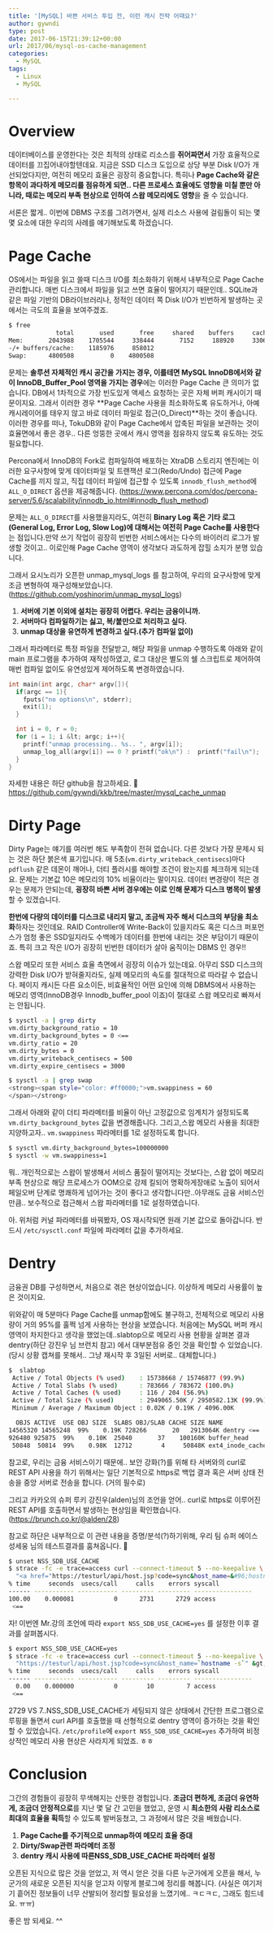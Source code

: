 ```yaml
---
title: '[MySQL] 바쁜 서비스 투입 전, 이런 캐시 전략 어때요?'
author: gywndi
type: post
date: 2017-06-15T21:39:12+00:00
url: 2017/06/mysql-os-cache-management
categories:
  - MySQL
tags:
  - Linux
  - MySQL

---
```

# Overview

데이터베이스를 운영한다는 것은 최적의 상태로 리소스를 **쥐어짜면서** 가장 효율적으로 데이터를 끄집어내야할텐데요. 지금은 SSD 디스크 도입으로 상당 부분 Disk I/O가 개선되었다지만, 여전히 메모리 효율은 굉장히 중요합니다. 특히나 **Page Cache와 같은 항목이 과다하게 메모리를 점유하게 되면.. 다른 프로세스 효율에도 영향을 미칠 뿐만 아니라, 때로는 메모리 부족 현상으로 인하여 스왑 메모리에도 영향**을 줄 수 있습니다.

서론은 짧게.. 이번에 DBMS 구조를 그려가면서, 실제 리소스 사용에 걸림돌이 되는 몇몇 요소에 대한 우리의 사례를 얘기해보도록 하겠습니다.

# Page Cache

OS에서는 파일을 읽고 쓸때 디스크 I/O를 최소화하기 위해서 내부적으로 Page Cache 관리합니다. 매번 디스크에서 파일을 읽고 쓰면 효율이 떨어지기 때문인데.. SQLite과 같은 파일 기반의 DB라이브러리나, 정적인 데이터 쪽 Disk I/O가 빈번하게 발생하는 곳에서는 극도의 효율을 보여주겠죠.

```bash
$ free
             total       used       free     shared    buffers     cached
Mem:       2043988    1705544     338444       7152     188920     330648 <==
-/+ buffers/cache:    1185976     858012
Swap:      4800508          0    4800508

```

문제는 **솔루션 자체적인 캐시 공간을 가지는 경우, 이를테면 MySQL InnoDB에서와 같이 InnoDB_Buffer_Pool 영역을 가지는 경우**에는 이러한 Page Cache 큰 의미가 없습니다. DB에서 1차적으로 가장 빈도있게 액세스 요청하는 곳은 자체 버퍼 캐시이기 때문이지요. 그래서 이러한 경우 **Page Cache 사용을 최소화하도록 유도하거나, 아예 캐시레이어를 태우지 않고 바로 데이터 파일로 접근(O_Direct)**하는 것이 좋습니다. 이러한 경우를 떠나, TokuDB와 같이 Page Cache에서 압축된 파일을 보관하는 것이 효율면에서 좋은 경우.. 다른 엉뚱한 곳에서 캐시 영역을 점유하지 않도록 유도하는 것도 필요합니다.

Percona에서 InnoDB의 Fork로 컴파일하여 배포하는 XtraDB 스토리지 엔진에는 이러한 요구사항에 맞게 데이터파일 및 트랜잭션 로그(Redo/Undo) 접근에 Page Cache를 끼지 않고, 직접 데이터 파일에 접근할 수 있도록 `innodb_flush_method`에 `ALL_O_DIRECT` 옵션을 제공해줍니다. (https://www.percona.com/doc/percona-server/5.6/scalability/innodb_io.html#innodb_flush_method)

문제는 `ALL_O_DIRECT`를 사용했을지라도, 여전히 **Binary Log 혹은 기타 로그(General Log, Error Log, Slow Log)에 대해서는 여전히 Page Cache를 사용한다**는 점입니다.만약 쓰기 작업이 굉장히 빈번한 서비스에서는 다수의 바이러리 로그가 발생할 것이고.. 이로인해 Page Cache 영역이 생각보다 과도하게 잡힐 소지가 분명 있습니다.

그래서 요시노리가 오픈한 unmap_mysql_logs 를 참고하여, 우리의 요구사항에 맞게 조금 변형하여 재구성해보았습니다. (https://github.com/yoshinorim/unmap_mysql_logs)

1. **서버에 기본 이외에 설치는 굉장히 어렵다. 우리는 금융이니까.**
2. **서버마다 컴파일하기는 싫고, 복/붙만으로 처리하고 싶다.**
3. **unmap 대상을 유연하게 변경하고 싶다.(추가 컴파일 없이)**

그래서 파라메터로 특정 파일을 전달받고, 해당 파일을 unmap 수행하도록 아래와 같이 main 프로그램을 추가하여 재작성하였고, 로그 대상은 별도의 쉘 스크립트로 제어하여 매번 컴파일 없이도 유연성있게 제어하도록 변경하였습니다.

```cpp
int main(int argc, char* argv[]){
  if(argc == 1){
    fputs("no options\n", stderr);
    exit(1);
  }

  int i = 0, r = 0;
  for (i = 1; i &lt; argc; i++){
    printf("unmap processing.. %s.. ", argv[i]);
    unmap_log_all(argv[i]) == 0 ? printf("ok\n") :  printf("fail\n");
  }
}
```

자세한 내용은 하단 github을 참고하세요. 🙂  
https://github.com/gywndi/kkb/tree/master/mysql_cache_unmap

# Dirty Page

Dirty Page는 얘기를 여러번 해도 부족함이 전혀 없습니다. 다른 것보다 가장 문제시 되는 것은 하단 붉은색 표기입니다. 매 5초(`vm.dirty_writeback_centisecs`)마다 `pdflush` 같은 데몬이 깨어나, 더티 플러시를 해야할 조건이 왔는지를 체크하게 되는데요. 문제는 기본값 10은 메모리의 10% 비율이라는 말이지요. 데이터 변경량이 적은 경우는 문제가 안되는데, **굉장히 바쁜 서버 경우에는 이로 인해 문제가 디스크 병목이 발생**할 수 있겠습니다.

**한번에 다량의 데이터를 디스크로 내리지 말고, 조금씩 자주 해서 디스크의 부담을 최소화**하자는 것인데요. RAID Controller에 Write-Back이 있을지라도 혹은 디스크 퍼포먼스가 엄청 좋은 SSD일지라도 수백메가 데이터를 한번에 내리는 것은 부담이기 때문이죠. 특히 크고 작은 I/O가 굉장히 빈번한 데이터가 살아 움직이는 DBMS 인 경우!!

스왑 메모리 또한 서비스 효율 측면에서 굉장히 이슈가 있는데요. 아무리 SSD 디스크의 강력한 Disk I/O가 받혀줄지라도, 실제 메모리의 속도를 절대적으로 따라갈 수 없습니다. 페이지 캐시든 다른 요소이든, 비효율적인 어떤 요인에 의해 DBMS에서 사용하는 메모리 영역(InnoDB경우 Innodb_buffer_pool 이죠)이 절대로 스왑 메모리로 빠져서는 안됩니다.

```bash
$ sysctl -a | grep dirty
vm.dirty_background_ratio = 10
vm.dirty_background_bytes = 0 <==
vm.dirty_ratio = 20
vm.dirty_bytes = 0
vm.dirty_writeback_centisecs = 500
vm.dirty_expire_centisecs = 3000

$ sysctl -a | grep swap
<strong><span style="color: #ff0000;">vm.swappiness = 60
</span></strong>
```

그래서 아래와 같이 더티 파라메터를 비율이 아닌 고정값으로 임계치가 설정되도록 `vm.dirty_background_bytes` 값을 변경해줍니다. 그리고,스왑 메모리 사용을 최대한 지양하고자.. `vm.swappiness` 파라메터를 1로 설정하도록 합니다.

```bash
$ sysctl vm.dirty_background_bytes=100000000
$ sysctl -w vm.swappiness=1
```

뭐.. 개인적으로는 스왑이 발생해서 서비스 품질이 떨어지는 것보다는, 스왑 없이 메모리 부족 현상으로 해당 프로세스가 OOM으로 강제 킬되어 명확하게장애로 노출이 되어서 페일오버 단계로 명쾌하게 넘어가는 것이 좋다고 생각합니다만..아무래도 금융 서비스인만큼.. 보수적으로 접근해서 스왑 파라메터를 1로 설정하였습니다.

아. 위처럼 커널 파라메터를 바꿔봤자, OS 재시작되면 원래 기본 값으로 돌아갑니다. 반드시 `/etc/sysctl.conf` 파일에 파라메터 값을 추가하세요.

# Dentry

금융권 DB를 구성하면서, 처음으로 겪은 현상이었습니다. 이상하게 메모리 사용률이 높은 것이지요.

위와같이 매 5분마다 Page Cache를 unmap함에도 불구하고, 전체적으로 메모리 사용량이 거의 95%를 훌쩍 넘게 사용하는 현상을 보였습니다. 처음에는 MySQL 버퍼 캐시 영역이 차지한다고 생각을 했었는데..slabtop으로 메모리 사용 현황을 살펴본 결과 dentry(하단 강진우 님 브런치 참고) 에서 대부분점유 중인 것을 확인할 수 있었습니다. (당시 상황 캡쳐를 못해서.. 그냥 재시작 후 3일된 서버로.. 대체합니다.)

```bash
$  slabtop
 Active / Total Objects (% used)    : 15738668 / 15746877 (99.9%)
 Active / Total Slabs (% used)      : 783666 / 783672 (100.0%)
 Active / Total Caches (% used)     : 116 / 204 (56.9%)
 Active / Total Size (% used)       : 2949065.50K / 2950582.13K (99.9%)
 Minimum / Average / Maximum Object : 0.02K / 0.19K / 4096.00K

  OBJS ACTIVE  USE OBJ SIZE  SLABS OBJ/SLAB CACHE SIZE NAME
14565320 14565248  99%    0.19K 728266       20   2913064K dentry <==
926480 925875  99%    0.10K  25040       37    100160K buffer_head
 50848  50814  99%    0.98K  12712        4     50848K ext4_inode_cache
```

참고로, 우리는 금융 서비스이기 때문에.. 보안 강화(?)를 위해 타 서버와의 curl로 REST API 사용을 하기 위해서는 일단 기본적으로 https로 백업 결과 혹은 서버 상태 전송을 중앙 서버로 전송을 합니다. (거의 필수로)

그리고 카카오의 슈퍼 루키 강진우(alden)님의 조언을 얻어.. curl로 https로 이루어진 REST API를 호출하면서 발생하는 현상임을 확인했습니다. (https://brunch.co.kr/@alden/28)

참고로 하단은 내부적으로 이 관련 내용을 증명/분석(?)하기위해, 우리 팀 슈퍼 에이스 성세웅 님의 테스트결과를 훔쳐옵니다. 🙂

```bash
$ unset NSS_SDB_USE_CACHE
$ strace -fc -e trace=access curl --connect-timeout 5 --no-keepalive \
  "<a href="https://testurl/api/host.jsp?code=sync&host_name=&#96;hostname" target="_blank">https://testurl/api/host.jsp?code=sync&host_name=`hostname</a><span class="leading-spaces"></span>-s`" &gt; /dev/null
% time     seconds  usecs/call     calls    errors syscall
------ ----------- ----------- --------- --------- ----------------
100.00    0.000081           0      2731      2729 access
 <==
```

자! 이번엔 Mr.강의 조언에 따라 `export NSS_SDB_USE_CACHE=yes` 를 설정한 이후 결과를 살펴봅시다.

```bash
$ export NSS_SDB_USE_CACHE=yes
$ strace -fc -e trace=access curl --connect-timeout 5 --no-keepalive \
  "https://testurl/api/host.jsp?code=sync&host_name=`hostname -s`" &gt; /dev/null
% time     seconds  usecs/call     calls    errors syscall
------ ----------- ----------- --------- --------- ----------------
  0.00    0.000000           0        10         7 access
 <==
```

2729 VS 7..NSS_SDB_USE_CACHE가 세팅되지 않은 상태에서 간단한 프로그램으로 루핑을 돌면서 curl API를 호출했을 때 선형적으로 dentry 영역이 증가하는 것을 확인할 수 있었습니다. `/etc/profile`에 `export NSS_SDB_USE_CACHE=yes` 추가하여 비정상적인 메모리 사용 현상은 사라지게 되었죠. ㅎㅎ

# Conclusion

그간의 경험들이 굉장히 무색해지는 산뜻한 경험입니다. **조금더 편하게, 조금더 유연하게, 조금더 안정적으로**를 지난 몇 달 간 고민을 했었고, 운영 시 **최소한의 사람 리소스로 최대의 효율을 획득**할 수 있도록 발버둥쳤고, 그 과정에서 많은 것을 배웠습니다.

  1. **Page Cache를 주기적으로 unmap하여 메모리 효율 증대**
  2. **Dirty/Swap관련 파라메터 조정**
  3. **dentry 캐시 사용에 따른NSS_SDB_USE_CACHE 파라메터 설정**

오픈된 지식으로 많은 것을 얻었고, 저 역시 얻은 것을 다른 누군가에게 오픈을 해서, 누군가의 새로운 오픈된 지식을 얻고자 이렇게 블로그에 정리를 해봅니다. (사실은 여기저기 흩어진 정보들이 너무 산발되어 정리할 필요성을 느꼈기에.. ㅋㄷㅋㄷ, 그래도 힘드네요. ㅠㅠ)

좋은 밤 되세요. ^^